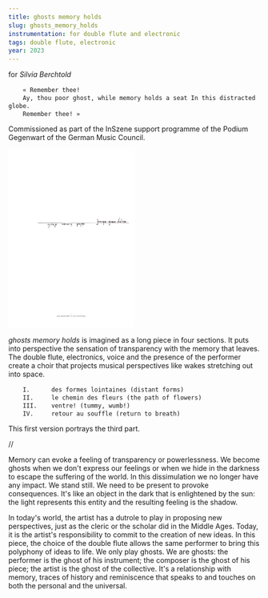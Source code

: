 ```yaml
---
title: ghosts memory holds
slug: ghosts_memory_holds
instrumentation: for double flute and electronic
tags: double flute, electronic
year: 2023
---
```

for _Silvia Berchtold_

        « Remember thee!
        Ay, thou poor ghost, while memory holds a seat In this distracted globe.
        Remember thee! »

Commissioned as part of the InSzene support programme of the Podium Gegenwart of the German Music Council.

<img src="/assets/images/ghosts_memory_holds.png" width="50%"/>

_ghosts memory holds_ is imagined as a long piece in four sections. It puts into perspective the sensation of transparency with the memory that leaves. The double flute, electronics, voice and the presence of the performer create a choir that projects musical perspectives like wakes stretching out into space.

        I.      des formes lointaines (distant forms)
        II.     le chemin des fleurs (the path of flowers)
        III.    ventre! (tummy, wumb!)
        IV.     retour au souffle (return to breath)

This first version portrays the third part.

//

Memory can evoke a feeling of transparency or powerlessness. We become ghosts when we don't express our feelings or when we hide in the darkness to escape the suffering of the world.
In this dissimulation we no longer have any impact. We stand still. We need to be present to provoke consequences. 
It's like an object in the dark that is enlightened by the sun: the light represents this entity and the resulting feeling is the shadow.

In today's world, the artist has a dutrole to play in proposing new perspectives, just as the cleric or the scholar did in the Middle Ages. Today, it is the artist's responsibility to commit to the creation of new ideas.
In this piece, the choice of the double flute allows the same performer to bring this polyphony of ideas to life.
We only play ghosts. We are ghosts: the performer is the ghost of his instrument; the composer is the ghost of his piece; the artist is the ghost of the collective.
It's a relationship with memory, traces of history and reminiscence that speaks to and touches on both the personal and the universal.